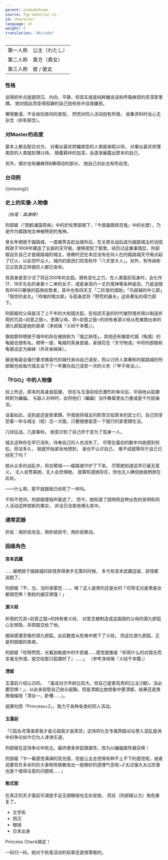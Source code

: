 ```yaml
---
parent: osakabehime
source: fgo-material-vi
id: character
language: zh
weight: 4
translation: "Akiraka"
---
```


<table>
  <tr><td>第一人称</td><td>公主（わたし）</td></tr>
  <tr><td>第二人称</td><td>貴方（貴女）</td></tr>
  <tr><td>第三人称</td><td>彼 / 彼女</td></tr>
</table>

### 性格

说得好听点就是阴沉、内向、平静，但其实就是纯粹嫌说话和呼吸麻烦的资深家里蹲。
她对因此而变得孤僻的自己抱有些许自我嫌恶。

懒惰散漫，不会收拾房间的类型。
然而对同人活动抱有热情，
收集资料时会心无杂念（却有邪念）。

### 对Master的态度

基本上都会配合对方。
对看似喜欢娇媚类型的人类就亲昵以待。
对看似喜欢骄慢类型的人类就刻薄以待。
随着羁绊的加深，会逐渐展露出原本的自己。

另外，偶尔也有嫌麻烦&懒得动的部分，
她自己对此也有所自觉。

### 台词例

{{missing}}

### 史上的实像·人物像

*（执笔：森濑缭）*

刑部姬（『西鹤诸国奇闻』中的於佐贺部阁下，『今昔画图续百鬼』中的长壁），乃是作为姬路地主神被祭祀的鬼神。

曾长年栖居于姬路城，一度被秀吉赶出城外后，在关原合战后成为姬路城主的池田辉政于1609年建造了五层的天守阁，便移居到了那里。经历过这番事情后，刑部姬自负自己才是姬路城的城主，夜晚时还在本应没有任何人在的姬路城天守阁点起了灯火，以此恐吓众人，城内的居民们将其称作「八天堂大人」。另外，有传闻称见过其真正样貌的人都已丧命。

其真身是至少活了将近300年的女狐。拥有变化之力，在人类面前现身时，会化作17、18岁左右的身着十二单的女子，或是身高约一丈的鬼神等各种姿态。乃是追随有808只眷族的狐族权势者，其中也有四天王「二阶堂的煤助」「鸟居越的中三郎」「隐笠的金丸」「鸡喰的暗太郎」与孤身武将「野荒的鼻长」这些著名的得力部下。

刑部姬的父母是活了上千年的大和国古狐，在恒武天皇的时代被狩猎并用以制造祈雨的咒具<初音之鼓>。思慕父母，将<初音之鼓>的持有者源义经从危难救出来的源九郎狐是她的弟弟（净琉璃『义经千本樱』）。

像她那样栖居于城中的存在被统称为「城之妖怪」，其他还有猪苗代城（龟城）的龟姬也很有名。顺带一提，龟姬的真身是貉，泉镜花在『天守物语』中将刑部姬和龟姬设定为姊妹（并非亲姊妹）。

据说龟姬会强行要求猪苗代的城代来向自己请安，而以讨厌人类著称的姬路城的刑部姬也给每代城主设下了一年要向自己请安一次的义务（『甲子夜话』）。

### 『FGO』中的人物像

综上所述，原本的真身是狐狸，
但在与玉藻前经历激烈的争论后，华丽地从狐狸转职为蝙蝠。
与敌人对峙时，会将他们（蝙蝠）当作眷属使出力量或是千代纸操法。

话虽如此，说到底还是家里蹲。毕竟她将城主的职责交给原本的武士们，自己则享受着一年与城主（假）见一次面，只要随便留意一下就行的家里蹲生活。

几经征战，几度春秋。
她意识到了自己终于变为了孤身一人。

城主这种存在早已消失，侍奉自己的人也消失了。
尽管在最初的数年内她感到轻松，但没多久，
她就开始紧张地想到，
谁也不认识自己，
难不成就等同于自己已经死了吗？ 

她从众多的战乱中，将白鹭城——姬路城守护了下来。
尽管她知道这早已毫无意义。
无人会赞美她，无人会恐惧她。
就算知道她存在，但也无人确信她就栖居在此处。

——什么啊，那不就跟我已经死了一样吗。

不知不觉间，刑部姬便销声匿迹了。
而今，她知道了因特网这种出色的发明和同人活动这种禁断的果实，
并没日没夜地埋头其中。

### 通常武器

折纸：用折纸攻击，用折纸防守，用折纸移动。

### 因缘角色

#### 宫本武藏

……被栖居于姬路城的妖怪弄得束手无策的时候，
多亏有宫本武藏逗留，妖怪都逃跑了。

刑部姬「不，当，当时承蒙您……。咦？这人是男的还是女的？哎呀无论是男是女都很恐怖！笑脸的威压很强！」

#### 源义经

祈雨的咒具<初音之鼓>的持有者义经，
对思念被制造成这面鼓的父母的源九郎狐心生恻隐，并把鼓交给了他。

据闻感激至极的源九郎狐，此后数度从危难中救下了义经。
而这位源九郎狐，正是刑部姬的弟弟。

刑部姬「哎呀然而，光看迦勒底中的牛若酱……感觉就像是『祈雨什么的对源氏而言毫无所谓，就交给那只狐狸好了』……」
（参考净琉璃『义经千本樱』）

#### 清姬

玉藻前介绍认识的。
「虽说对方年龄比较大，但自己是更高贵的[公主]{姫}，没必要恐惧！」，以此来安慰自己抬头挺胸，但是清姬比她想象中更清姬，结果还是畏畏缩缩地「清女—，卧槽……」。

组建社团『Princess×2』，致力于各种各类的同人活动。

#### 玉藻前

「C狐名号落谁家我才是元祖我才是真货」这场将化生专属网路论坛卷入混乱旋涡中的争论如今仍为人津津乐道。

刑部姬在这场争论中败北，最终便舍弃狐狸属性，改为以蝙蝠属性被召唤！

刑部姬「乍一看感觉满满的现充感，但是公主总觉得有种不上不下的感觉呢，或者说要背负多余的巨大事物导致散发出一股微妙的遗憾气息呢~♪太过强大太过厉害也是个值得注意的问题呢……」

#### 紫式部

在真正的天才面前可谓是手足无措眼镜也无处安放。
而且（刑部姬认为）角色重复了。

- 文学系
- 阴沉
- 眼镜
- 日本出身

Princess Check搞定！

一码归一码，她对于执笔活动的前辈还是很尊敬的。
